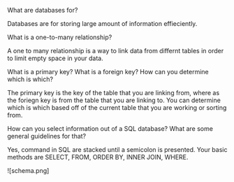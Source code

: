 What are databases for?

Databases are for storing large amount of information effieciently. 

What is a one-to-many relationship?

A one to many relationship is a way to link data from differnt tables in order to limit empty space in your data.

What is a primary key? What is a foreign key? How can you determine which is which?

The primary key is the key of the table that you are linking from, where as the foriegn key is from the table that you are linking to. You can determine which is which based off of the current table that you are working or sorting from.

How can you select information out of a SQL database? What are some general guidelines for that?

Yes, command in SQL are stacked until a semicolon is presented. Your basic methods are SELECT, FROM, ORDER BY, INNER JOIN, WHERE.

![schema.png]